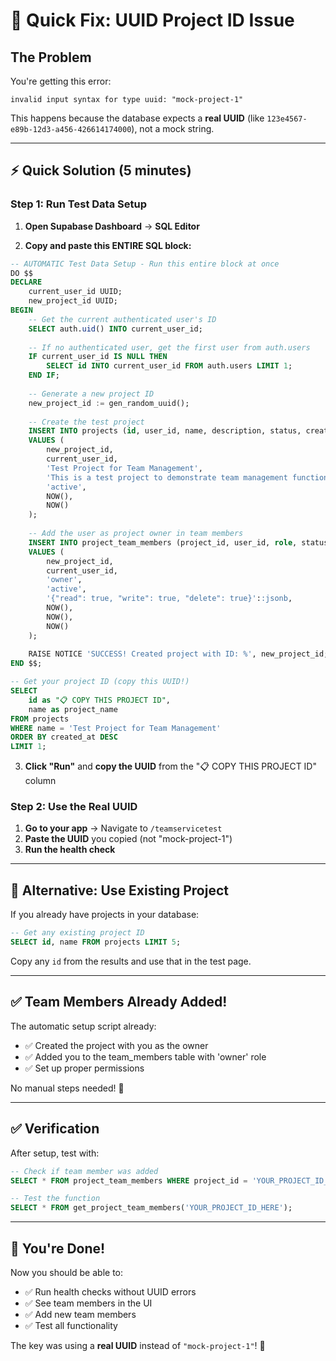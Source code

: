 # 🚨 **Quick Fix: UUID Project ID Issue**

## **The Problem**
You're getting this error:
```
invalid input syntax for type uuid: "mock-project-1"
```

This happens because the database expects a **real UUID** (like `123e4567-e89b-12d3-a456-426614174000`), not a mock string.

---

## ⚡ **Quick Solution (5 minutes)**

### **Step 1: Run Test Data Setup**

1. **Open Supabase Dashboard** → **SQL Editor**

2. **Copy and paste this ENTIRE SQL block:**
```sql
-- AUTOMATIC Test Data Setup - Run this entire block at once
DO $$
DECLARE
    current_user_id UUID;
    new_project_id UUID;
BEGIN
    -- Get the current authenticated user's ID
    SELECT auth.uid() INTO current_user_id;
    
    -- If no authenticated user, get the first user from auth.users
    IF current_user_id IS NULL THEN
        SELECT id INTO current_user_id FROM auth.users LIMIT 1;
    END IF;
    
    -- Generate a new project ID
    new_project_id := gen_random_uuid();
    
    -- Create the test project
    INSERT INTO projects (id, user_id, name, description, status, created_at, updated_at)
    VALUES (
        new_project_id,
        current_user_id,
        'Test Project for Team Management',
        'This is a test project to demonstrate team management functionality',
        'active',
        NOW(),
        NOW()
    );
    
    -- Add the user as project owner in team members
    INSERT INTO project_team_members (project_id, user_id, role, status, permissions, joined_at, created_at, updated_at)
    VALUES (
        new_project_id,
        current_user_id,
        'owner',
        'active',
        '{"read": true, "write": true, "delete": true}'::jsonb,
        NOW(),
        NOW(),
        NOW()
    );
    
    RAISE NOTICE 'SUCCESS! Created project with ID: %', new_project_id;
END $$;

-- Get your project ID (copy this UUID!)
SELECT 
    id as "📋 COPY THIS PROJECT ID",
    name as project_name
FROM projects 
WHERE name = 'Test Project for Team Management'
ORDER BY created_at DESC 
LIMIT 1;
```

3. **Click "Run"** and **copy the UUID** from the "📋 COPY THIS PROJECT ID" column

### **Step 2: Use the Real UUID**

1. **Go to your app** → Navigate to `/teamservicetest`
2. **Paste the UUID** you copied (not "mock-project-1")
3. **Run the health check**

---

## 🎯 **Alternative: Use Existing Project**

If you already have projects in your database:

```sql
-- Get any existing project ID
SELECT id, name FROM projects LIMIT 5;
```

Copy any `id` from the results and use that in the test page.

---

## ✅ **Team Members Already Added!**

The automatic setup script already:
- ✅ Created the project with you as the owner
- ✅ Added you to the team_members table with 'owner' role
- ✅ Set up proper permissions

No manual steps needed! 🎉

---

## ✅ **Verification**

After setup, test with:
```sql
-- Check if team member was added
SELECT * FROM project_team_members WHERE project_id = 'YOUR_PROJECT_ID_HERE';

-- Test the function
SELECT * FROM get_project_team_members('YOUR_PROJECT_ID_HERE');
```

---

## 🎉 **You're Done!**

Now you should be able to:
- ✅ Run health checks without UUID errors
- ✅ See team members in the UI
- ✅ Add new team members
- ✅ Test all functionality

The key was using a **real UUID** instead of `"mock-project-1"`! 🚀 